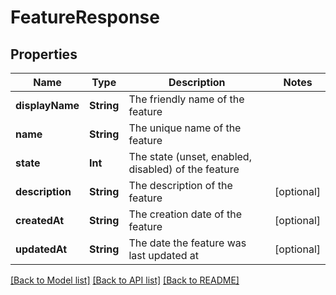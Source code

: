 # FeatureResponse

## Properties
Name | Type | Description | Notes
------------ | ------------- | ------------- | -------------
**displayName** | **String** | The friendly name of the feature | 
**name** | **String** | The unique name of the feature | 
**state** | **Int** | The state (unset, enabled, disabled) of the feature | 
**description** | **String** | The description of the feature | [optional] 
**createdAt** | **String** | The creation date of the feature | [optional] 
**updatedAt** | **String** | The date the feature was last updated at | [optional] 

[[Back to Model list]](../README.md#documentation-for-models) [[Back to API list]](../README.md#documentation-for-api-endpoints) [[Back to README]](../README.md)


